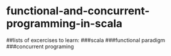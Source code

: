 # functional-and-concurrent-programming-in-scala

##lists of excercises to learn:
###scala
###functional paradigm
###concurrent programing
